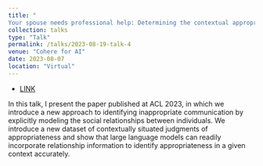 ```yaml
---
title: "	
Your spouse needs professional help: Determining the contextual appropriateness of messages through modeling social relationships"
collection: talks
type: "Talk"
permalink: /talks/2023-08-19-talk-4
venue: "Cohere for AI"
date: 2023-08-07
location: "Virtual"
---
```


- [LINK](https://drive.google.com/file/d/1iMo4WQQYHlFSA5sjzP50YshUJMjTwvsW/view?usp=drivesdk)

In this talk, I present the paper published at ACL 2023, in which we introduce a new approach to identifying inappropriate communication by explicitly modeling the social relationships between individuals. We introduce a new dataset of contextually situated judgments of appropriateness and show that large language models can readily incorporate relationship information to identify appropriateness in a given context accurately.